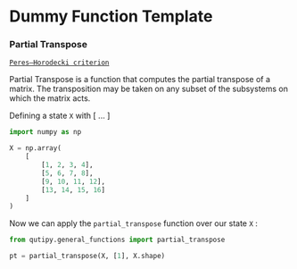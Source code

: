 # Dummy Function Template

### Partial Transpose <a href="#firstheading" id="firstheading"></a>

[`Peres–Horodecki criterion`](https://en.wikipedia.org/wiki/Peres%E2%80%93Horodecki\_criterion)&#x20;

Partial Transpose is a function that computes the partial transpose of a matrix. The transposition may be taken on any subset of the subsystems on which the matrix acts.

Defining a state `X` with \[ ... ]

```python
import numpy as np

X = np.array(
    [
        [1, 2, 3, 4],
        [5, 6, 7, 8],
        [9, 10, 11, 12],
        [13, 14, 15, 16]
    ]
)
```

Now we can apply the `partial_transpose` function over our state `X` :&#x20;

```python
from qutipy.general_functions import partial_transpose

pt = partial_transpose(X, [1], X.shape)
```
